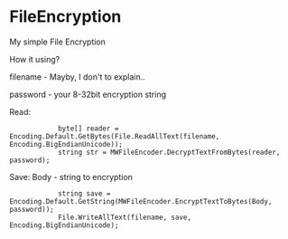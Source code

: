 # FileEncryption
My simple File Encryption

How it using?

filename - Mayby, I don't to explain..

password - your 8-32bit encryption string 

Read:
                
                byte[] reader = Encoding.Default.GetBytes(File.ReadAllText(filename, Encoding.BigEndianUnicode));
                string str = MWFileEncoder.DecryptTextFromBytes(reader, password);

Save:
Body - string to encryption

                string save = Encoding.Default.GetString(MWFileEncoder.EncryptTextToBytes(Body, password));              
                File.WriteAllText(filename, save, Encoding.BigEndianUnicode);
